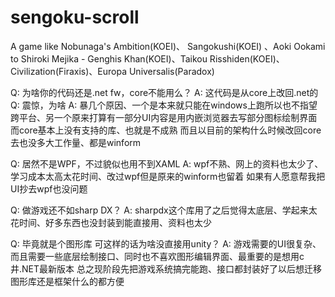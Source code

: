 # sengoku-scroll
A game like Nobunaga's Ambition(KOEI)、 Sangokushi(KOEI) 、Aoki Ookami to Shiroki Mejika - Genghis Khan(KOEI)、Taikou Risshiden(KOEI)、Civilization(Firaxis)、Europa Universalis(Paradox)

Q: 为啥你的代码还是.net fw，core不能用么？
A: 这代码是从core上改回.net的
Q: 震惊，为啥
A: 暴几个原因、一个是本来就只能在windows上跑所以也不指望跨平台、另一个原来打算有一部分UI内容是用内嵌浏览器去写部分图标绘制界面
而core基本上没有支持的库、也就是不成熟
而且以目前的架构什么时候改回core去也没多大工作量、都是winform

Q: 居然不是WPF，不过貌似也用不到XAML
A: wpf不熟、网上的资料也太少了、学习成本太高太花时间、改过wpf但是原来的winform也留着
如果有人愿意帮我把UI抄去wpf也没问题

Q: 做游戏还不如sharp DX？
A: sharpdx这个库用了之后觉得太底层、学起来太花时间、好多东西也没封装到能直接用、资料也太少

Q: 毕竟就是个图形库
可这样的话为啥没直接用unity？
A: 游戏需要的UI很复杂、而且需要一些底层绘制接口、同时也不喜欢图形编辑界面、最重要的是想用c井.NET最新版本
总之现阶段先把游戏系统搞完能跑、接口都封装好了以后想迁移图形库还是框架什么的都方便
